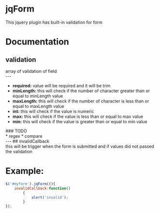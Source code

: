 # jqForm
This jquery plugin has built-in validation for form

# Documentation
## validation
<div>array of validation of field</div>
---

* **required:** value will be required and it will be trim
* **minLength:** this will check if the number of character greater than or equal to minLength value 
* **maxLength:** this will check if the number of character is less than or equal to maxLength value
* **int:** this will check if the value is numeric
* **max:** this will check if the value is less than or equal to max value
* **min:** this will check if the value is greater than or equal to min value
<div></div>
### TODO 
<div>
* regex
* compare
</div>
---
## invalidCallback 
<div>this will be trigger when the form is submitted and if values did not passed the validation</div>


# Example:
```javascript
$('#myform').jqForm((){
	invalidCallback:function()
		{
			alert('invalid');
		}
});
```

